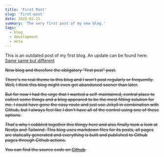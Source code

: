 ```yaml
---
title: 'First Post'
slug: 'first-post'
date: 2022-02-21
summary: 'The very first post of my new blog.'
tags:
  - blog
  - development
  - meta
---
```


This is an outdated post of my first blog. An update can be found here: [Same same but different](/post/2022/10/07/same-same-but-different/)

~~New blog and therefore the obligatory "first post" post.~~

~~There's no real theme to this blog and I won't post regularly or frequently. Well, I think this blog might even get abandoned sooner than later.~~

~~But for now I had the urge that I wanted a self-maintained, central place to collect some things and a blog appeared to be the most fitting solution for me. I could have gone the easy route and just use Jekyll in combination with Github, but I always feel like I don't have all of the control using one of these options.~~

~~That's why I cobbled together this thingy here and also finally took a look at Nextjs and Tailwind. This blog uses markdown files for its posts, all pages are statically generated and everything is built and published to Github pages through Github actions.~~

~~You can find the source code on [Github](https://github.com/stffffn/nextjs-blog).~~
